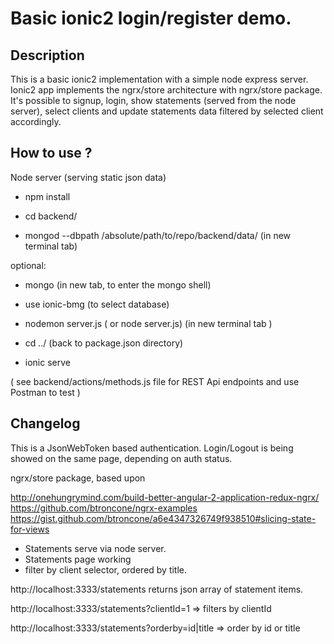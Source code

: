 # Basic ionic2 login/register demo.

## Description
This is a basic ionic2 implementation with a simple node express server. Ionic2 app implements the ngrx/store architecture with ngrx/store package. It's possible to signup, login, show statements (served from the node server), select clients and update statements data filtered by selected client accordingly.

## How to use ?

Node server (serving static json data)

- npm install

- cd backend/
- mongod --dbpath /absolute/path/to/repo/backend/data/ (in new terminal tab)

optional:
- mongo (in new tab, to enter the mongo shell)
- use ionic-bmg (to select database)

- nodemon server.js ( or node server.js) (in new terminal tab )
- cd ../ (back to package.json directory)
- ionic serve

( see backend/actions/methods.js file for REST Api endpoints and use Postman to test )

## Changelog
This is a JsonWebToken based authentication.
Login/Logout is being showed on the same page, depending on auth status.

ngrx/store package, based upon

http://onehungrymind.com/build-better-angular-2-application-redux-ngrx/
https://github.com/btroncone/ngrx-examples
https://gist.github.com/btroncone/a6e4347326749f938510#slicing-state-for-views

- Statements serve via node server.
- Statements page working
- filter by client selector, ordered by title.

http://localhost:3333/statements returns json array of statement items.

http://localhost:3333/statements?clientId=1 => filters by clientId

http://localhost:3333/statements?orderby=id|title => order by id or title

